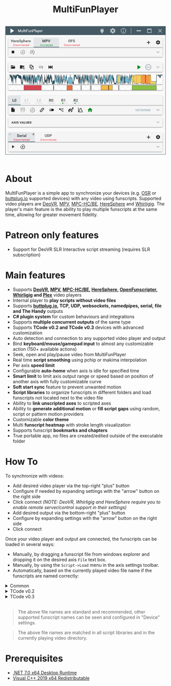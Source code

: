 <div align="center">
    <h1>MultiFunPlayer</h1>
    <br/>
    <img src="Assets/screenshot.png"/>
</div>

<br/>

# About

MultiFunPlayer is a simple app to synchronize your devices (e.g. [OSR](https://www.patreon.com/tempestvr) or [buttplug.io](https://buttplug.io) supported devices) with any video using funscripts. Supported video players are [DeoVR](https://deovr.com/), [MPV](https://mpv.io/), [MPC-HC/BE](https://github.com/clsid2/mpc-hc), [HereSphere](https://store.steampowered.com/app/1234730/HereSphere/) and [Whirligig](http://whirligig.xyz/).
The player's main feature is the ability to play multiple funscripts at the same time, allowing for greater movement fidelity.

# Patreon only features

* Support for DeoVR SLR Interactive script streaming (requires SLR subscription)

# Main features

* Supports **[DeoVR](https://deovr.com/), [MPV](https://mpv.io/), [MPC-HC/BE](https://github.com/clsid2/mpc-hc), [HereSphere](https://store.steampowered.com/app/1234730/HereSphere/), [OpenFunscripter](https://github.com/OpenFunscripter/OFS), [Whirligig](http://whirligig.xyz/) and [Plex](plex.tv)** video players
* Internal player to **play scripts without video files** 
* Supports **[buttplug.io](https://buttplug.io), TCP, UDP, websockets, namedpipes, serial, file and The Handy** outputs
* **C# plugin system** for custom behaviours and integrations
* Supports **multiple concurrent outputs** of the same type
* Supports **TCode v0.2 and TCode v0.3** devices with advanced customization
* Auto detection and connection to any supported video player and output
* Bind **keyboard/mouse/gamepad input** to almost any customizable action (150+ available actions)
* Seek, open and play/pause video from MultiFunPlayer
* Real time **script smoothing** using pchip or makima interpolation
* Per axis **speed limit**
* Configurable **auto-home** when axis is idle for specified time
* **Smart limit** to limit axis output range or speed based on position of another axis with fully customizable curve
* **Soft start sync** feature to prevent unwanted motion
* **Script libraries** to organize funscripts in different folders and load funscripts not located next to the video file
* Ability to **link unscripted axes** to scripted axes
* Ability to **generate additional motion** or **fill script gaps** using random, script or pattern motion providers
* Customizable **color theme**
* Multi **funscript heatmap** with stroke length visualization
* Supports funscript **bookmarks and chapters**
* True portable app, no files are created/edited outside of the executable folder

# How To

To synchronize with videos:

* Add desired video player via the top-right "plus" button
* Configure if needed by expanding settings with the "arrow" button on the right side
* Click connect *(NOTE: DeoVR, Whirligig and HereSphere require you to enable remote server/control support in their settings)*
* Add desired output via the bottom-right "plus" button
* Configure by expanding settings with the "arrow" button on the right side
* Click connect

Once your video player and output are connected, the funscripts can be loaded in several ways:

* Manually, by dragging a funscript file from windows explorer and dropping it on the desired axis `File` text box.
* Manually, by using the `Script->Load` menu in the axis settings toolbar.
* Automatically, based on the currently played video file name if the funscripts are named correctly:


<details>
<summary>Common</summary>

| Axis | Description | Valid file names |
|-|-|-|
| L0 | Up/Down | **`<video name>.funscript`** |
| L1 | Forward/Backward | **`<video name>.surge.funscript`**  |
| L2 | Left/Right | **`<video name>.sway.funscript`** |
| R0 | Twist | **`<video name>.twist.funscript`** |
| R1 | Roll | **`<video name>.roll.funscript`** |
| R2 | Pitch | **`<video name>.pitch.funscript`** |

</details>

<details>
<summary>TCode v0.2</summary>

| Axis | Description | Valid file names |
|-|-|-|
| V0 | Vibrate | **`<video name>.vib.funscript`** |
| V1 | Pump | **`<video name>.lube.funscript`** |
| L3 | Suction | **`<video name>.suck.funscript`** |

</details>

<details>
<summary>TCode v0.3</summary>

| Axis | Description | Valid file names |
|-|-|-|
| V0 | Vibrate | **`<video name>.vib.funscript`** |
| A0 | Valve | **`<video name>.valve.funscript`** |
| A1 | Suction | **`<video name>.suck.funscript`** |
| A2 | Lube | **`<video name>.lube.funscript`** |

</details>
</br>

> The above file names are standard and recommended, other supported funscript names can be seen and configured in "Device" settings.

> The above file names are matched in all script libraries and in the currently playing video directory.

# Prerequisites

* [.NET 7.0 x64 Desktop Runtime](https://dotnet.microsoft.com/en-us/download/dotnet/7.0/runtime)
* [Visual C++ 2019 x64 Redistributable](https://aka.ms/vs/17/release/vc_redist.x64.exe)